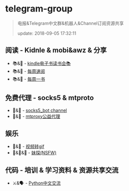 # telegram-group

> 电报&Telegram中文群&机器人&Channel订阅资源共享
> 
> update: 2018-09-05 17:32:11

## 阅读 - Kidnle & mobi&awz & 分享

- 📚&👥 - [kindle电子书读书会📚](https://t.me/zebook)
- 📚&👥 - [每周速阅](https://t.me/shareReading)
- 📚&👥 - [每周一书](https://t.me/weekly_books)


## 免费代理 - socks5 & mtproto

- 🤑&📮 - [socks5_bot channel](https://t.me/socks5ru)
- 🤑&📮 - [mtproxy公益代理](https://t.me/tgdaili)


## 娱乐 

- 🤑&🤖 - [视频转gif](https://t.me/vgifbot)
- 🤑&📮&🔞 - [妹探(NSFW)](https://t.me/maito_channel)

## 代码 - 培训 & 学习资料 & 资源共享交流

- ⚔️&🗣 - [Python中文交流](https://t.me/pythonzh)


